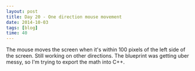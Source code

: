 ```yaml
---
layout: post
title: Day 20 - One direction mouse movement
date: 2014-10-03
tags: [blog]
time: 40
---
```


The mouse moves the screen when it's within 100 pixels of the left side of the screen. Still working on other directions. The blueprint was getting uber messy, so I'm trying to export the math into C++.